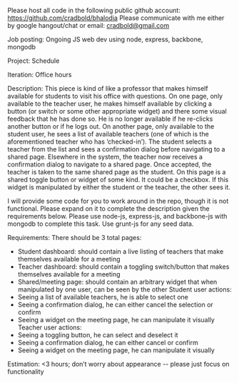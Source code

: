 Please host all code in the following public github account: https://github.com/cradbold/bhalodia 
Please communicate with me either by google hangout/chat or email: cradbold@gmail.com

Job posting: Ongoing JS web dev using node, express, backbone, mongodb

Project: Schedule

Iteration: Office hours

Description: This piece is kind of like a professor that makes himself available for students to visit his office with questions.  On one page, only available to the teacher user, he makes himself available by clicking a button (or switch or some other appropriate widget) and there some visual feedback that he has done so.  He is no longer available if he re-clicks another button or if he logs out.  On another page, only available to the student user, he sees a list of available teachers (one of which is the aforementioned teacher who has ‘checked-in’).  The student selects a teacher from the list and sees a confirmation dialog before navigating to a shared page.  Elsewhere in the system, the teacher now receives a confirmation dialog to navigate to a shared page.  Once accepted, the teacher is taken to the same shared page as the student.  On this page is a shared toggle button or widget of some kind.  It could be a checkbox.  If this widget is manipulated by either the student or the teacher, the other sees it.

I will provide some code for you to work around in the repo, though it is not functional.  Please expand on it to complete the description given the requirements below.  Please use node-js, express-js, and backbone-js with mongodb to complete this task.  Use grunt-js for any seed data.

Requirements:
There should be 3 total pages:
* Student dashboard: should contain a live listing of teachers that make themselves available for a meeting
* Teacher dashboard: should contain a toggling switch/button that makes themselves available for a meeting
* Shared/meeting page: should contain an arbitrary widget that when manipulated by one user, can be seen by the other
Student user actions:
* Seeing a list of available teachers, he is able to select one
* Seeing a confirmation dialog, he can either cancel the selection or confirm
* Seeing a widget on the meeting page, he can manipulate it visually
Teacher user actions:
* Seeing a toggling button, he can select and deselect it
* Seeing a confirmation dialog, he can either cancel or confirm
* Seeing a widget on the meeting page, he can manipulate it visually

Estimation: <3 hours; don’t worry about appearance -- please just focus on functionality


